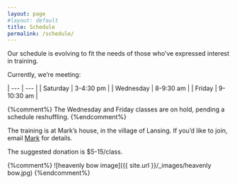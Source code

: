 ```yaml
---
layout: page
#layout: default
title: Schedule
permalink: /schedule/
---
```


Our schedule is evolving to fit the needs of those who’ve expressed interest in training.

Currently, we’re meeting:

| ---       | ---        |
| Saturday  | 3-4:30 pm  |
| Wednesday | 8-9:30 am  |
| Friday    | 9-10:30 am |


{%comment%}
The Wednesday and Friday classes are on hold, pending a schedule reshuffling.
{%endcomment%}

The training is at Mark’s house, in the village of Lansing. If you’d like to join, email [Mark](mailto:info@ithacaneigong.com) for details.

The suggested donation is $5-15/class. 

{%comment%}
![heavenly bow image]({{ site.url }}/_images/heavenly bow.jpg)
{%endcomment%}

